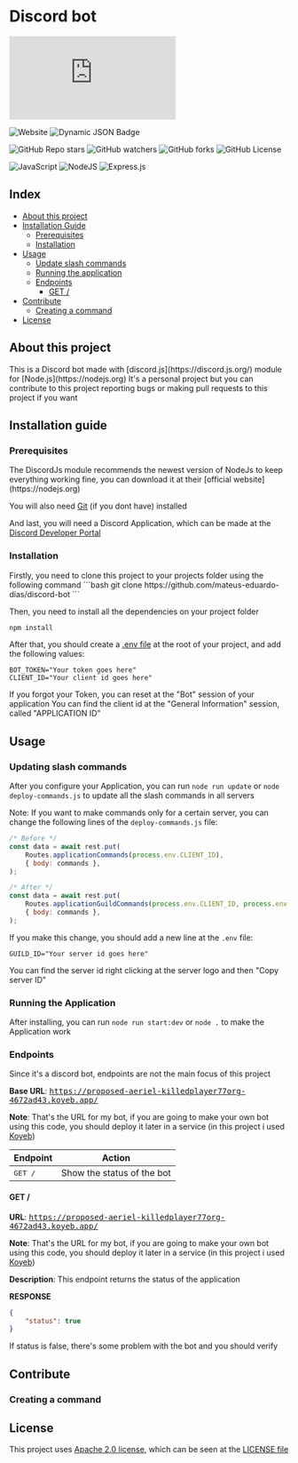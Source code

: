# Discord bot

![NPM Version](https://img.shields.io/npm/v/discord.js?style=for-the-badge&label=discord.js)

![Website](https://img.shields.io/website?url=https%3A%2F%2Fproposed-aeriel-killedplayer77org-4672ad43.koyeb.app%2F&up_message=on&up_color=green&down_message=off&down_color=red&style=for-the-badge&logo=koyeb)
![Dynamic JSON Badge](https://img.shields.io/badge/dynamic/json?url=https%3A%2F%2Fproposed-aeriel-killedplayer77org-4672ad43.koyeb.app%2F&query=%24.status&style=for-the-badge&logo=koyeb&label=working%3F)

![GitHub Repo stars](https://img.shields.io/github/stars/mateus-eduardo-dias/discord-bot?style=for-the-badge&logo=github)
![GitHub watchers](https://img.shields.io/github/watchers/mateus-eduardo-dias/discord-bot?style=for-the-badge&logo=github)
![GitHub forks](https://img.shields.io/github/forks/mateus-eduardo-dias/discord-bot?style=for-the-badge&logo=github)
![GitHub License](https://img.shields.io/github/license/mateus-eduardo-dias/discord-bot?style=for-the-badge&logo=github&color=red)

![JavaScript](https://img.shields.io/badge/javascript-%23323330.svg?style=for-the-badge&logo=javascript&logoColor=%23F7DF1E)
![NodeJS](https://img.shields.io/badge/node.js-6DA55F?style=for-the-badge&logo=node.js&logoColor=white)
![Express.js](https://img.shields.io/badge/express.js-%23404d59.svg?style=for-the-badge&logo=express&logoColor=%2361DAFB)

## Index

- [About this project](#about)
- [Installation Guide](#install-guide)
    - [Prerequisites](#preq)
    - [Installation](#installation)
- [Usage](#usage)
    - [Update slash commands](#update-slash)
    - [Running the application](#running)
    - [Endpoints](#endpoints)
        - [GET /](#endpoint-base)
- [Contribute](#contribute)
    - [Creating a command](#creating-command)
- [License](#license)

<h2 id="about">About this project</h2>
This is a Discord bot made with [discord.js](https://discord.js.org/) module for [Node.js](https://nodejs.org)
It's a personal project but you can contribute to this project reporting bugs or making pull requests to this project if you want

<h2 id="install-guide">Installation guide</h2>

<h3 id="preq">Prerequisites</h3>
The DiscordJs module recommends the newest version of NodeJs to keep everything working fine, you can download it at their [official website](https://nodejs.org)

You will also need [Git](https://git-scm.com/downloads) (if you dont have) installed

And last, you will need a Discord Application, which can be made at the [Discord Developer Portal](https://discord.com/developers/applications)

<h3 id="installation">Installation</h3>
Firstly, you need to clone this project to your projects folder using the following command
```bash
git clone https://github.com/mateus-eduardo-dias/discord-bot
```

Then, you need to install all the dependencies on your project folder
```bash
npm install
```

After that, you should create a [.env file](https://www.dotenv.org/docs/security/env.html) at the root of your project, and add the following values:

```env
BOT_TOKEN="Your token goes here"
CLIENT_ID="Your client id goes here"
```

If you forgot your Token, you can reset at the "Bot" session of your application
You can find the client id at the "General Information" session, called "APPLICATION ID"

<h2 id="usage">Usage</h2>

<h3 id="update-slash">Updating slash commands</h3>

After you configure your Application, you can run `node run update` or `node deploy-commands.js` to update all the slash commands in all servers

Note: If you want to make commands only for a certain server, you can change the following lines of the `deploy-commands.js` file:

```js
/* Before */
const data = await rest.put(
    Routes.applicationCommands(process.env.CLIENT_ID),
    { body: commands },
);

/* After */
const data = await rest.put(
    Routes.applicationGuildCommands(process.env.CLIENT_ID, process.env.GUILD_ID),
    { body: commands },
);
```

If you make this change, you should add a new line at the `.env` file:

```env
GUILD_ID="Your server id goes here"
```

You can find the server id right clicking at the server logo and then "Copy server ID"

<h3 id="running">Running the Application</h3>

After installing, you can run `node run start:dev` or `node .` to make the Application work

<h3 id="endpoints">Endpoints</h3>

Since it's a discord bot, endpoints are not the main focus of this project

**Base URL**: <kbd>https://proposed-aeriel-killedplayer77org-4672ad43.koyeb.app/</kbd>

**Note**: That's the URL for my bot, if you are going to make your own bot using this code, you should deploy it later in a service (in this project i used [Koyeb](https://www.koyeb.com/))

|Endpoint|Action|
|--------|------|
|<kbd>GET /</kbd>|Show the status of the bot|

<h4 id="endpoint-base">GET /</h4>

**URL**: <kbd>https://proposed-aeriel-killedplayer77org-4672ad43.koyeb.app/</kbd>

**Note**: That's the URL for my bot, if you are going to make your own bot using this code, you should deploy it later in a service (in this project i used [Koyeb](https://www.koyeb.com/))

**Description**: This endpoint returns the status of the application

**RESPONSE**
```json
{
    "status": true
}
```
If status is false, there's some problem with the bot and you should verify

<h2 id="contribute">Contribute</h2>

<h3 id="creating-command">Creating a command</h3>


<h2 id="license">License</h2>

This project uses [Apache 2.0 license](https://www.apache.org/licenses/LICENSE-2.0), which can be seen at the [LICENSE file](https://github.com/mateus-eduardo-dias/discord-bot/blob/main/LICENSE)
